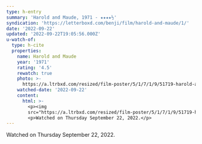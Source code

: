 ```yaml
---
type: h-entry
summary: 'Harold and Maude, 1971 - ★★★★½'
syndication: 'https://letterboxd.com/benji/film/harold-and-maude/1/'
date: '2022-09-22'
updated: '2022-09-22T19:05:56.000Z'
u-watch-of:
  type: h-cite
  properties:
    name: Harold and Maude
    year: '1971'
    rating: '4.5'
    rewatch: true
    photo: >-
      https://a.ltrbxd.com/resized/film-poster/5/1/7/1/9/51719-harold-and-maude-0-600-0-900-crop.jpg?v=6a2f175ab5
    watched-date: '2022-09-22'
    content:
      html: >-
        <p><img
        src="https://a.ltrbxd.com/resized/film-poster/5/1/7/1/9/51719-harold-and-maude-0-600-0-900-crop.jpg?v=6a2f175ab5"/></p>
        <p>Watched on Thursday September 22, 2022.</p>
---
```

Watched on Thursday September 22, 2022.
